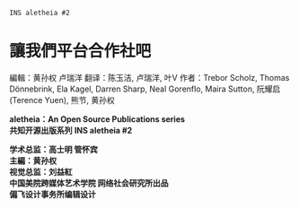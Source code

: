 
```
INS aletheia #2
```
# 讓我們平台合作社吧

編輯：黄孙权 卢瑞洋
翻译：陈玉洁, 卢瑞洋, 叶V
作者：Trebor Scholz, Thomas Dönnebrink, Ela Kagel, Darren Sharp, Neal Gorenflo, Maira Sutton, 阮耀启(Terence Yuen), 熊节, 黄孙权







**aletheia：An Open Source Publications series**  
**共知开源出版系列**
**INS aletheia #2**

**学术总监：高士明 管怀宾**  
**主編：黄孙权**  
**视觉总监：刘益紅**  
**中国美院跨媒体艺术学院 网络社会研究所出品**  
**偏飞设计事务所编辑设计**



